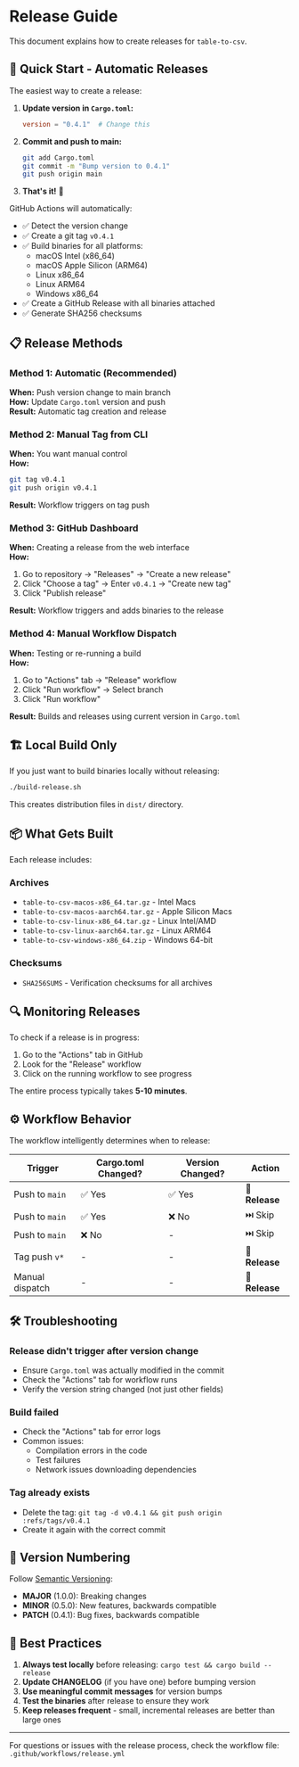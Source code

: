 # Release Guide

This document explains how to create releases for `table-to-csv`.

## 🚀 Quick Start - Automatic Releases

The easiest way to create a release:

1. **Update version in `Cargo.toml`:**
   ```toml
   version = "0.4.1"  # Change this
   ```

2. **Commit and push to main:**
   ```bash
   git add Cargo.toml
   git commit -m "Bump version to 0.4.1"
   git push origin main
   ```

3. **That's it!** 🎉

GitHub Actions will automatically:
- ✅ Detect the version change
- ✅ Create a git tag `v0.4.1`
- ✅ Build binaries for all platforms:
  - macOS Intel (x86_64)
  - macOS Apple Silicon (ARM64)
  - Linux x86_64
  - Linux ARM64
  - Windows x86_64
- ✅ Create a GitHub Release with all binaries attached
- ✅ Generate SHA256 checksums

## 📋 Release Methods

### Method 1: Automatic (Recommended)
**When:** Push version change to main branch  
**How:** Update `Cargo.toml` version and push  
**Result:** Automatic tag creation and release

### Method 2: Manual Tag from CLI
**When:** You want manual control  
**How:**
```bash
git tag v0.4.1
git push origin v0.4.1
```
**Result:** Workflow triggers on tag push

### Method 3: GitHub Dashboard
**When:** Creating a release from the web interface  
**How:**
1. Go to repository → "Releases" → "Create a new release"
2. Click "Choose a tag" → Enter `v0.4.1` → "Create new tag"
3. Click "Publish release"

**Result:** Workflow triggers and adds binaries to the release

### Method 4: Manual Workflow Dispatch
**When:** Testing or re-running a build  
**How:**
1. Go to "Actions" tab → "Release" workflow
2. Click "Run workflow" → Select branch
3. Click "Run workflow"

**Result:** Builds and releases using current version in `Cargo.toml`

## 🏗️ Local Build Only

If you just want to build binaries locally without releasing:

```bash
./build-release.sh
```

This creates distribution files in `dist/` directory.

## 📦 What Gets Built

Each release includes:

### Archives
- `table-to-csv-macos-x86_64.tar.gz` - Intel Macs
- `table-to-csv-macos-aarch64.tar.gz` - Apple Silicon Macs
- `table-to-csv-linux-x86_64.tar.gz` - Linux Intel/AMD
- `table-to-csv-linux-aarch64.tar.gz` - Linux ARM64
- `table-to-csv-windows-x86_64.zip` - Windows 64-bit

### Checksums
- `SHA256SUMS` - Verification checksums for all archives

## 🔍 Monitoring Releases

To check if a release is in progress:

1. Go to the "Actions" tab in GitHub
2. Look for the "Release" workflow
3. Click on the running workflow to see progress

The entire process typically takes **5-10 minutes**.

## ⚙️ Workflow Behavior

The workflow intelligently determines when to release:

| Trigger | Cargo.toml Changed? | Version Changed? | Action |
|---------|-------------------|------------------|---------|
| Push to `main` | ✅ Yes | ✅ Yes | 🚀 **Release** |
| Push to `main` | ✅ Yes | ❌ No | ⏭️ Skip |
| Push to `main` | ❌ No | - | ⏭️ Skip |
| Tag push `v*` | - | - | 🚀 **Release** |
| Manual dispatch | - | - | 🚀 **Release** |

## 🛠️ Troubleshooting

### Release didn't trigger after version change
- Ensure `Cargo.toml` was actually modified in the commit
- Check the "Actions" tab for workflow runs
- Verify the version string changed (not just other fields)

### Build failed
- Check the "Actions" tab for error logs
- Common issues:
  - Compilation errors in the code
  - Test failures
  - Network issues downloading dependencies

### Tag already exists
- Delete the tag: `git tag -d v0.4.1 && git push origin :refs/tags/v0.4.1`
- Create it again with the correct commit

## 📝 Version Numbering

Follow [Semantic Versioning](https://semver.org/):

- **MAJOR** (1.0.0): Breaking changes
- **MINOR** (0.5.0): New features, backwards compatible
- **PATCH** (0.4.1): Bug fixes, backwards compatible

## 🎯 Best Practices

1. **Always test locally** before releasing: `cargo test && cargo build --release`
2. **Update CHANGELOG** (if you have one) before bumping version
3. **Use meaningful commit messages** for version bumps
4. **Test the binaries** after release to ensure they work
5. **Keep releases frequent** - small, incremental releases are better than large ones

---

For questions or issues with the release process, check the workflow file:
`.github/workflows/release.yml`

